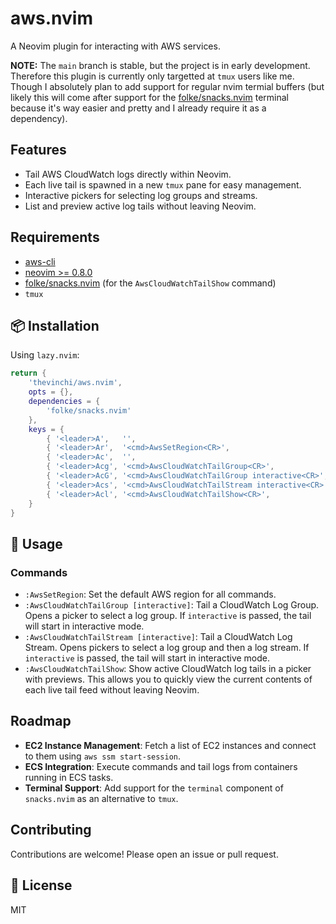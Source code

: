
# aws.nvim

A Neovim plugin for interacting with AWS services.

**NOTE:** The `main` branch is stable, but the project is in early development. Therefore this plugin is currently only targetted at `tmux` users like me. Though I absolutely plan to add support for regular nvim termial buffers (but likely this will come after support for the [folke/snacks.nvim](https://github.com/folke/snacks.nvim) terminal because it's way easier and pretty and I already require it as a dependency).

## Features

*   Tail AWS CloudWatch logs directly within Neovim.
*   Each live tail is spawned in a new `tmux` pane for easy management.
*   Interactive pickers for selecting log groups and streams.
*   List and preview active log tails without leaving Neovim.

## Requirements

*   [aws-cli](https://aws.amazon.com/cli/)
*   [neovim >= 0.8.0](https://github.com/neovim/neovim/releases/tag/v0.8.0)
*   [folke/snacks.nvim](https://github.com/folke/snacks.nvim) (for the `AwsCloudWatchTailShow` command)
*   `tmux`

## 📦 Installation

Using `lazy.nvim`:

```lua
return {
    'thevinchi/aws.nvim',
    opts = {},
    dependencies = {
        'folke/snacks.nvim'
    },
    keys = {
        { '<leader>A',   '',                                             desc = 'AWS' },
        { '<leader>Ar',  '<cmd>AwsSetRegion<CR>',                        desc = 'Set default Region' },
        { '<leader>Ac',  '',                                             desc = 'CloudWatch' },
        { '<leader>Acg', '<cmd>AwsCloudWatchTailGroup<CR>',              desc = 'Tail a Log Group' },
        { '<leader>AcG', '<cmd>AwsCloudWatchTailGroup interactive<CR>',  desc = 'Tail a Log Group interactively' },
        { '<leader>Acs', '<cmd>AwsCloudWatchTailStream interactive<CR>', desc = 'Tail a Log Stream interactively' },
        { '<leader>Acl', '<cmd>AwsCloudWatchTailShow<CR>',               desc = 'List live tails' },
    }
}
```

## 🚀 Usage

### Commands
 
*   `:AwsSetRegion`: Set the default AWS region for all commands.
*   `:AwsCloudWatchTailGroup [interactive]`: Tail a CloudWatch Log Group. Opens a picker to select a log group. If `interactive` is passed, the tail will start in interactive mode.
*   `:AwsCloudWatchTailStream [interactive]`: Tail a CloudWatch Log Stream. Opens pickers to select a log group and then a log stream. If `interactive` is passed, the tail will start in interactive mode.
*   `:AwsCloudWatchTailShow`: Show active CloudWatch log tails in a picker with previews. This allows you to quickly view the current contents of each live tail feed without leaving Neovim.

## Roadmap

*   **EC2 Instance Management**: Fetch a list of EC2 instances and connect to them using `aws ssm start-session`.
*   **ECS Integration**: Execute commands and tail logs from containers running in ECS tasks.
*   **Terminal Support**: Add support for the `terminal` component of `snacks.nvim` as an alternative to `tmux`.

## Contributing

Contributions are welcome! Please open an issue or pull request.

## 📄 License

MIT

